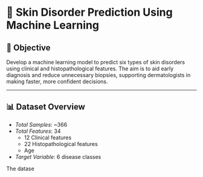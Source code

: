 # 🧴 Skin Disorder Prediction Using Machine Learning

## 📌 Objective
Develop a machine learning model to predict six types of skin disorders using clinical and histopathological features. The aim is to aid early diagnosis and reduce unnecessary biopsies, supporting dermatologists in making faster, more confident decisions.

---

## 📊 Dataset Overview
- *Total Samples*: ~366
- *Total Features*: 34
  - 12 Clinical features
  - 22 Histopathological features
  - Age
- *Target Variable*: 6 disease classes

The datase
